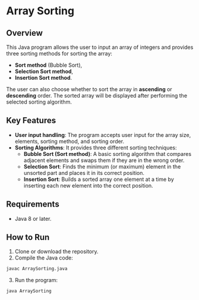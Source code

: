 # Array Sorting

## Overview
This Java program allows the user to input an array of integers and provides three sorting methods for sorting the array: 
- **Sort method** (Bubble Sort),
- **Selection Sort method**,
- **Insertion Sort method**.

The user can also choose whether to sort the array in **ascending** or **descending** order. The sorted array will be displayed after performing the selected sorting algorithm.

## Key Features
- **User input handling**: The program accepts user input for the array size, elements, sorting method, and sorting order.
- **Sorting Algorithms**: It provides three different sorting techniques:
  - **Bubble Sort (Sort method)**: A basic sorting algorithm that compares adjacent elements and swaps them if they are in the wrong order.
  - **Selection Sort**: Finds the minimum (or maximum) element in the unsorted part and places it in its correct position.
  - **Insertion Sort**: Builds a sorted array one element at a time by inserting each new element into the correct position.
 
## Requirements
- Java 8 or later.

## How to Run
1. Clone or download the repository.
2. Compile the Java code:
```bash
javac ArraySorting.java
```
3. Run the program:
```bash
java ArraySorting
```

